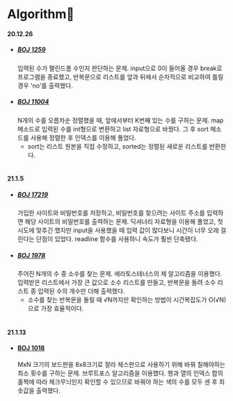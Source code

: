 # Algorithm🌱
#### 20.12.26
  + ##### [BOJ 1259](../master/1259번.py)
    입력된 수가 팰린드롬 수인지 판단하는 문제. 
    input으로 0이 들어올 경우 break로 프로그램을 종료했고, 반복문으로 리스트를 앞과 뒤에서 순차적으로 비교하여 틀릴 경우 'no'를 출력했다.
  + ##### [BOJ 11004](../master/11004번.py)
    N개의 수를 오름차순 정렬했을 때, 앞에서부터 K번째 있는 수를 구하는 문제. 
    map 메소드로 입력된 수를 int형으로 변환하고 list 자료형으로 바꿨다. 그 후 sort 메소드를 사용해 정렬한 후 인덱스를 이용해 풀었다.
    + sort는 리스트 원본을 직접 수정하고, sorted는 정렬된 새로운 리스트를 반환한다.
    <br/>
#### 21.1.5
  + ##### [BOJ 17219](../master/17219번.py)
    가입한 사이트와 비밀번호를 저장하고, 비밀번호를 찾으려는 사이트 주소를 입력하면 해당 사이트의 비밀번호를 출력하는 문제. 딕셔너리 자료형을 이용해     풀었고, 첫 시도에 맞추긴 했지만 input을 사용했을 때 입력 값이 많다보니 시간이 너무 오래 걸린다는 단점이 있었다. readline 함수를 사용하니 속도가     훨씬 단축됐다.
  + ##### [BOJ 1978](../master/1978번.py)
    주어진 N개의 수 중 소수를 찾는 문제. 에라토스테너스의 체 알고리즘을 이용했다. 입력받은 리스트에서 가장 큰 값으로 소수 리스트를 만들고, 반복문을     돌려 소수 리스트 중 입력된 수의 개수만 더해 출력했다.
    + 소수를 찾는 반복문을 돌릴 때 √N까지만 확인하는 방법이 시간복잡도가 O(√N)으로 가장 효율적이다.
    <br/>
#### 21.1.13
  + #### [BOJ 1018](../master/1018번.py)
    MxN 크기의 보드판을 8x8크기로 잘라 체스판으로 사용하기 위해 바꿔 칠해야하는 최소 횟수를 구하는 문제. 브루트포스 알고리즘을 이용했다. 행과 열의 인덱스 합의 홀짝에 따라 체크무늬인지 확인할 수 있으므로 바꿔야 하는 색의 수를 모두 센 후 최솟값을 출력했다.
    <br/>
